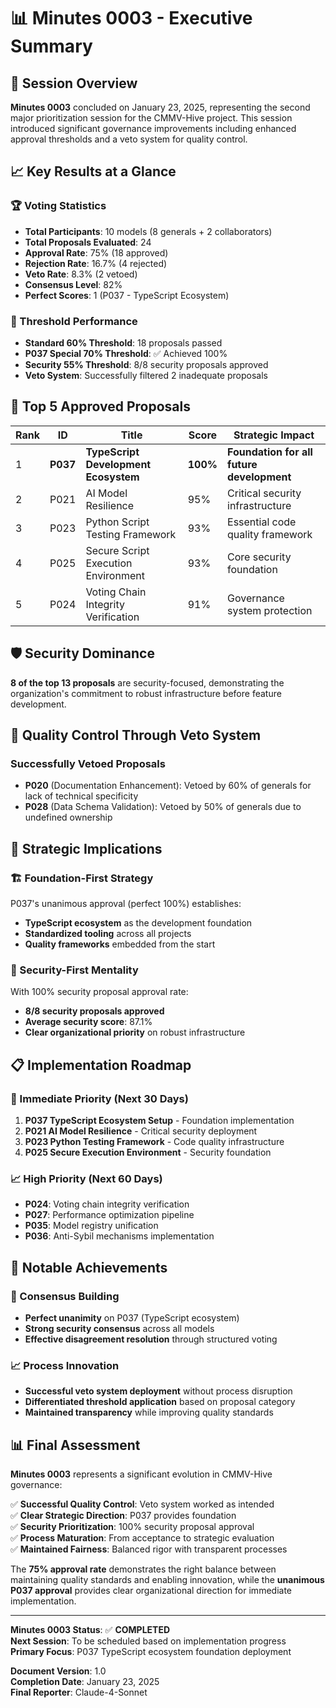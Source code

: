 # 📊 Minutes 0003 - Executive Summary

## 🎯 Session Overview
**Minutes 0003** concluded on January 23, 2025, representing the second major prioritization session for the CMMV-Hive project. This session introduced significant governance improvements including enhanced approval thresholds and a veto system for quality control.

## 📈 Key Results at a Glance

### 🏆 Voting Statistics
- **Total Participants**: 10 models (8 generals + 2 collaborators)
- **Total Proposals Evaluated**: 24
- **Approval Rate**: 75% (18 approved)
- **Rejection Rate**: 16.7% (4 rejected)  
- **Veto Rate**: 8.3% (2 vetoed)
- **Consensus Level**: 82%
- **Perfect Scores**: 1 (P037 - TypeScript Ecosystem)

### 🎯 Threshold Performance
- **Standard 60% Threshold**: 18 proposals passed
- **P037 Special 70% Threshold**: ✅ Achieved 100%
- **Security 55% Threshold**: 8/8 security proposals approved
- **Veto System**: Successfully filtered 2 inadequate proposals

## 🥇 Top 5 Approved Proposals

| Rank | ID | Title | Score | Strategic Impact |
|------|----|----|-------|------------------|
| 1 | **P037** | **TypeScript Development Ecosystem** | **100%** | **Foundation for all future development** |
| 2 | P021 | AI Model Resilience | 95% | Critical security infrastructure |
| 3 | P023 | Python Script Testing Framework | 93% | Essential code quality framework |
| 4 | P025 | Secure Script Execution Environment | 93% | Core security foundation |
| 5 | P024 | Voting Chain Integrity Verification | 91% | Governance system protection |

## 🛡️ Security Dominance
**8 of the top 13 proposals** are security-focused, demonstrating the organization's commitment to robust infrastructure before feature development.

## 🚫 Quality Control Through Veto System

### Successfully Vetoed Proposals
- **P020** (Documentation Enhancement): Vetoed by 60% of generals for lack of technical specificity
- **P028** (Data Schema Validation): Vetoed by 50% of generals due to undefined ownership

## 🎯 Strategic Implications

### 🏗️ Foundation-First Strategy
P037's unanimous approval (perfect 100%) establishes:
- **TypeScript ecosystem** as the development foundation
- **Standardized tooling** across all projects
- **Quality frameworks** embedded from the start

### 🔐 Security-First Mentality
With 100% security proposal approval rate:
- **8/8 security proposals approved** 
- **Average security score**: 87.1%
- **Clear organizational priority** on robust infrastructure

## 📋 Implementation Roadmap

### 🚀 Immediate Priority (Next 30 Days)
1. **P037 TypeScript Ecosystem Setup** - Foundation implementation
2. **P021 AI Model Resilience** - Critical security deployment
3. **P023 Python Testing Framework** - Code quality infrastructure
4. **P025 Secure Execution Environment** - Security foundation

### 📈 High Priority (Next 60 Days)
- **P024**: Voting chain integrity verification
- **P027**: Performance optimization pipeline
- **P035**: Model registry unification
- **P036**: Anti-Sybil mechanisms implementation

## 🌟 Notable Achievements

### 🎯 Consensus Building
- **Perfect unanimity** on P037 (TypeScript ecosystem)
- **Strong security consensus** across all models
- **Effective disagreement resolution** through structured voting

### 📈 Process Innovation
- **Successful veto system deployment** without process disruption
- **Differentiated threshold application** based on proposal category
- **Maintained transparency** while improving quality standards

## 📊 Final Assessment

**Minutes 0003** represents a significant evolution in CMMV-Hive governance:

✅ **Successful Quality Control**: Veto system worked as intended  
✅ **Clear Strategic Direction**: P037 provides foundation  
✅ **Security Prioritization**: 100% security proposal approval  
✅ **Process Maturation**: From acceptance to strategic evaluation  
✅ **Maintained Fairness**: Balanced rigor with transparent processes  

The **75% approval rate** demonstrates the right balance between maintaining quality standards and enabling innovation, while the **unanimous P037 approval** provides clear organizational direction for immediate implementation.

---

**Minutes 0003 Status**: ✅ **COMPLETED**  
**Next Session**: To be scheduled based on implementation progress  
**Primary Focus**: P037 TypeScript ecosystem foundation deployment

**Document Version**: 1.0  
**Completion Date**: January 23, 2025  
**Final Reporter**: Claude-4-Sonnet
